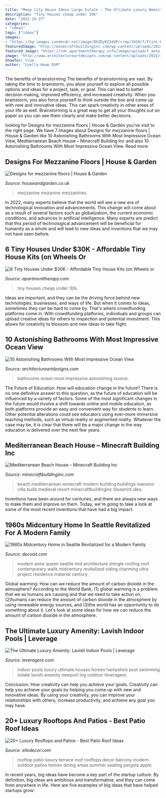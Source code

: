 ```yaml
---
title: "Meep City House Ideas Large Estate : The Ultimate Luxury Amenity: Lavish Indoor Pools"
description: "Tiny houses cheap under 30k"
date: "2022-10-27"
categories:
- "ideas"
tags: ["ideas"]
images:
- "https://hg-images.condecdn.net/image/8XZDyKZ2ddP/crop/1020/f/Flint-House-009-house-8nov16-Michael-Sinclair_b.jpg"
featuredImage: "http://minecraftbuildinginc.com/wp-content/uploads/2014/12/Mediterranean-Beach-House-minecraft-building-idea-home-modern.jpg"
featured_image: "https://cdn.apartmenttherapy.info/image/upload/f_auto,q_auto:eco,c_fill,g_auto,w_1500/at%2FTiny-Home-Builders-Book-Cover-Image-Only_1"
image: "http://www.architectureartdesigns.com/wp-content/uploads/2015/11/196.jpg"
ShowToc: true
author: "Luella Howe DVM"
---
```



The benefits of brainstorming
The benefits of brainstorming are vast. By taking the time to brainstorm, you allow yourself to explore all possible options and ideas for a project, task, or goal. This can lead to better decision making, improved efficiency, and increased creativity.
When you brainstorm, you also force yourself to think outside the box and come up with new and innovative ideas. This can spark creativity in other areas of your life as well. Brainstorming is a great way to get all your thoughts out on paper so you can see them clearly and make better decisions.

	

		
looking for Designs for mezzanine floors | House &amp; Garden you've visit to the right page. We have 7 Images about Designs for mezzanine floors | House &amp; Garden like 10 Astonishing Bathrooms With Most Impressive Ocean View, Mediterranean Beach House – Minecraft Building Inc and also 10 Astonishing Bathrooms With Most Impressive Ocean View. Read more:
		
    
## Designs For Mezzanine Floors | House &amp; Garden

<img loading=lazy src="https://hg-images.condecdn.net/image/8XZDyKZ2ddP/crop/1020/f/Flint-House-009-house-8nov16-Michael-Sinclair_b.jpg" onerror="this.onerror=null;this.src='https://tse1.mm.bing.net/th?id=OIP.hLdUU3SRrPZ9HZ1BxxelkAHaLH&amp;pid=15.1';" alt="Designs for mezzanine floors | House &amp; Garden">

_Source: houseandgarden.co.uk_

>mezzanine mezanine mezzanines. 

	

In 2022, many experts believe that the world will see a new era of technological innovation and advancements. This change will come about as a result of several factors such as globalization, the current economic conditions, and advances in artificial intelligence. Many experts are predict that this period of technological advancement will be beneficial for humanity as a whole and will lead to new ideas and inventions that we may not have seen before.

    
## 6 Tiny Houses Under $30K - Affordable Tiny House Kits (on Wheels Or

<img loading=lazy src="https://cdn.apartmenttherapy.info/image/upload/f_auto,q_auto:eco,c_fill,g_auto,w_1500/at%2FTiny-Home-Builders-Book-Cover-Image-Only_1" onerror="this.onerror=null;this.src='https://tse1.mm.bing.net/th?id=OIP.pnfktwmiWZc5la5YcGmwCAHaJh&amp;pid=15.1';" alt="6 Tiny Houses Under $30K - Affordable Tiny House Kits (on Wheels or">

_Source: apartmenttherapy.com_

>tiny houses cheap under 30k. 

	

Ideas are important, and they can be the driving force behind new technologies, businesses, and ways of life. But when it comes to ideas, sometimes they can be hard to come by. That's where crowdfunding platforms come in. With crowdfunding platforms, individuals and groups can upload creative ideas for others to inspection and potential investment. This allows for creativity to blossom and new ideas to take flight.

    
## 10 Astonishing Bathrooms With Most Impressive Ocean View

<img loading=lazy src="http://www.architectureartdesigns.com/wp-content/uploads/2015/11/196.jpg" onerror="this.onerror=null;this.src='https://tse4.mm.bing.net/th?id=OIP.EZbf_-3tbxshEwzdz91pegHaEo&amp;pid=15.1';" alt="10 Astonishing Bathrooms With Most Impressive Ocean View">

_Source: architectureartdesigns.com_

>bathrooms ocean most impressive astonishing source. 

	

The Future of Education: How will education change in the future?
There is no one definitive answer to this question, as the future of education will be influenced by a variety of factors. Some of the most significant changes in the future would involve a shift towards online and mobile education, as both platforms provide an easy and convenient way for students to learn. Other potential alterations could see educators using ever-more immersive teaching methods, such as virtual reality or augmented reality. Whatever the case may be, it is clear that there will be a major change in the way education is delivered over the next few years.

    
## Mediterranean Beach House – Minecraft Building Inc

<img loading=lazy src="http://minecraftbuildinginc.com/wp-content/uploads/2014/12/Mediterranean-Beach-House-minecraft-building-idea-home-modern.jpg" onerror="this.onerror=null;this.src='https://tse2.mm.bing.net/th?id=OIP.rR2VXUt4qdTp_q1nBXeCIAHaFj&amp;pid=15.1';" alt="Mediterranean Beach House – Minecraft Building Inc">

_Source: minecraftbuildinginc.com_

>beach mediterranean minecraft modern building buildings mansion villa build medieval resort minecraftbuildinginc blueprint idea. 

	

Inventions have been around for centuries, and there are always new ways to make them and improve on them. Today, we're going to take a look at some of the most recent inventions that have had a big impact.

    
## 1960s Midcentury Home In Seattle Revitalized For A Modern Family

<img loading=lazy src="http://cdn.decoist.com/wp-content/uploads/2015/12/Shingle-roofing-material-continues-down-the-walls-giving-the-Seattle-home-a-classic-look.jpg" onerror="this.onerror=null;this.src='https://tse1.mm.bing.net/th?id=OIP.i9XSDb4f3_b8-2iP-1ENgQHaE6&amp;pid=15.1';" alt="1960s Midcentury Home in Seattle Revitalized for a Modern Family">

_Source: decoist.com_

>modern anne queen seattle mid architecture shingle roofing roof contemporary walls midcentury revitalized siding charming ultra project residence material century. 

	

Global warming: How can we reduce the amount of carbon dioxide in the atmosphere?
According to the World Bank, (1) global warming is a problem that we as humans are causing and that we need to take action on, (2)humans can reduce the amount of carbon dioxide in the atmosphere by using renewable energy sources, and (3)the world has an opportunity to do something about it. Let's look at some ideas for how we can reduce the amount of carbon dioxide in the atmosphere.

    
## The Ultimate Luxury Amenity: Lavish Indoor Pools | Leverage

<img loading=lazy src="https://www.leveragere.com/assets/884.jpg" onerror="this.onerror=null;this.src='https://tse2.mm.bing.net/th?id=OIP.aE8hrHBujBjaVKdNYEy32QHaE5&amp;pid=15.1';" alt="The Ultimate Luxury Amenity: Lavish Indoor Pools | Leverage">

_Source: leveragere.com_

>indoor pools luxury ultimate houses homes hampshire pool swimming estate lavish amenity newport log outdoor leveragere. 

	

Conclusion: How creativity can help you achieve your goals.
Creativity can help you achieve your goals by helping you come up with new and innovative ideas. By using your creativity, you can improve your relationships with others, increase productivity, and achieve any goal you may have.

    
## 20+ Luxury Rooftops And Patios - Best Patio Roof Ideas

<img loading=lazy src="https://hips.hearstapps.com/hmg-prod.s3.amazonaws.com/images/rooftop-patio-ideas-2-1557261249.jpg?crop=1.00xw:0.401xh;0,0.324xh&amp;resize=1200:*" onerror="this.onerror=null;this.src='https://tse3.mm.bing.net/th?id=OIP.pU8lbxvxy2aQFvmak0D4LAHaDt&amp;pid=15.1';" alt="20+ Luxury Rooftops and Patios - Best Patio Roof Ideas">

_Source: elledecor.com_

>rooftop patio luxury terrace roof rooftops decor balcony modern outdoor patios homes dining areas summer seating pergola apple. 

	

In recent years, big ideas have become a key part of the startup culture. By definition, big ideas are ambitious and transformative, and they can come from anywhere in life. Here are five examples of big ideas that have helped startups grow: 

